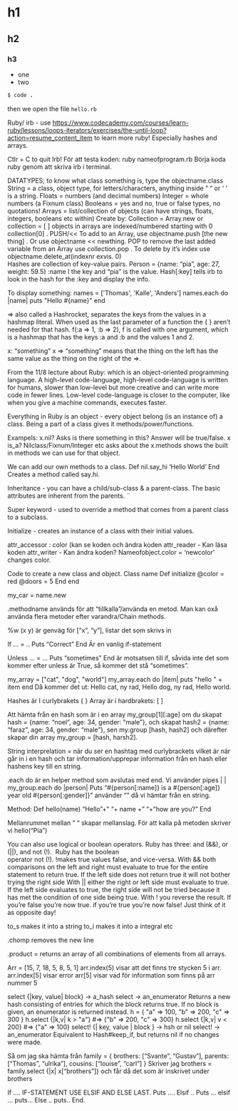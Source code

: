 # h1
## h2
### h3

- one
- two

```ruby
$ code .
```

then we open the file `hello.rb`

Ruby/ irb - use https://www.codecademy.com/courses/learn-ruby/lessons/loops-iterators/exercises/the-until-loop?action=resume_content_item to learn more ruby! 
Especially hashes and arrays. 

Ctlr + C to quit Irb! 
För att testa koden: ruby nameofprogram.rb 
Börja koda ruby genom att skriva irb i terminal.

DATATYPES; to know what class something is, type the objectname.class
String = a class, object type, for letters/characters, anything inside “ “  or ‘ ‘ is a string. 
Floats =  numbers (and decimal numbers)
Integer = whole numbers (a Fixnum class)
Booleans = yes and no, true or false types,  no quotations! 
Arrays = list/collection of objects (can have strings, floats, integers, booleans etc within) Create by: Collection = Array.new or collection = [ ]  objects in arrays are indexed/numbered starting with 0 collection[0] . 
PUSH/<< To add to an Array, use objectname.push [the new thing] . Or use objectname << newthing. 
POP to remove the last added variable from an Array use collection.pop . 
To delete by it’s index use objectname.delete_at(indexnr exvis. 0)  
Hashes are collection of key-value pairs. 
	Person = {name: “pia”, age: 27, weight: 59.5} :name I the key and “pia” is the value. 
Hash[:key] tells irb to look in the hash for the :key and display the info.

To display something: names = ['Thomas', 'Kalle', 'Anders']
names.each do |name|
  puts "Hello #{name}"
end

=> also called a Hashrocket, separates the keys from the values in a hashmap literal. When used as the last parameter of a function the { } aren’t needed for that hash. f(:a => 1, :b => 2), f is called with one argument, which is a hashmap that has the keys :a and :b and the values 1 and 2.

x: “something” 
x => “something” means that the thing on the left has the same value as the thing on the right of the =>.      

From the 11/8 lecture about Ruby: which is an object-oriented programming language. 
A high-level code-language, high-level code-language is written for humans, slower than low-level but more creative and can write more code in fewer lines. 
Low-level code-language is closer to the computer, like when you give a machine commands, executes faster. 

Everything in Ruby is an object - every object belong (is an instance of) a class. Being a part of a class gives it methods/power/functions.

Exampels:
x.nil? Asks is there something in this? Answer will be true/false. 
x is_a? Nilclass/Fixnum/Integer etc asks about the 
x.methods shows the built in methods we can use for  that object. 

We can add our own methods to a class. 
Def nil.say_hi
‘Hello World’
End
Creates a method called say.hi. 

Inheritance - you can have a child/sub-class & a parent-class. The basic attributes are inherent from the parents. ¨

Super keyword - used to override a method that comes from a parent class to a subclass. 

Initialize - creates an instance of a class with their initial values. 

attr_accessor : color (kan se koden och ändra koden
attr_reader - Kan läsa koden
attr_writer - Kan ändra koden?
Nameofobject.color = ‘newcolor’ changes color.  

Code to create a new class and object. 
Class name
Def initialize 
@color = red
@doors = 5
End
end

my_car = name.new

.methodname används för att “tillkalla”/använda en metod. 
Man kan oxå använda flera metoder efter varandra/Chain methods.



%w (x y) är genväg för [“x”, “y”], listar det som skrivs in 

If … = ..
Puts “Correct”
End
 Är en vanlig if-statement

Unless … = …
Puts “sometimes”
End
	är motsatsen till if, såvida inte det som kommer efter unless är True, så kommer det stå “sometimes”. 

my_array = ["cat", "dog", "world"]
my_array.each do |item|
  puts "hello " + item
end
Då kommer det ut: Hello cat, ny rad, Hello dog, ny rad, Hello world.

Hashes är I curlybrakets { }
Array är i hardbrakets: [ ]

Att hämta från en hash som är i en array my_group[1][:age]  om du skapat hash = {name: “noel”, age: 34, gender: “male”}, och skapat hash2 = {name: “faraz”, age: 34, gender: “male”}, sen my:group [hash, hash2] och därefter skapar din array my_group = [hash, harsh2]. 

String interprelation = när du ser en hashtag med curlybrackets vilket är när går in i en hash och tar information/upprepar information från en hash eller hashens key till en string. 

.each do är en helper method som avslutas med end. Vi använder pipes | | 
my_group.each do |person|
Puts “#{person[:name]} is a #{person[:age]} year old #{person[:gender]}”  använder “” då vi hämtar från en string. 



Method:
Def hello(name)
	“Hello”+” “+ name +” “+”how are you?”
End 

Mellanrummet mellan “ “ skapar mellanslag. 
För att kalla på metoden skriver vi hello(“Pia”)


You can also use logical or boolean operators. Ruby has three: and (&&), or (||), and not (!). 
Ruby has the boolean operator not (!). !makes true values false, and vice-versa.
With && both comparisons on the left and right must evaluate to true for the entire statement to return true. If the left side does not return true it will not bother trying the right side
With || either the right or left side must evaluate to true. If the left side evaluates to true, the right side will not be tried because it has met the condition of one side being true.
With ! you reverse the result. If you’re false you’re now true. if you’re true you’re now false! Just think of it as opposite day!




to_s makes it into a string
to_i makes it into a integral etc

.chomp removes the new line



.product = returns an array of all combinations of elements from all arrays.
 
Arr = [15, 7, 18, 5, 8, 5, 1]
arr.index(5) visar att det finns tre stycken 5 i arr.
arr.index[5] visar error
arr[5] visar vad för information som finns på arr nummer 5





select {|key, value| block} → a_hash
select → an_enumerator
Returns a new hash consisting of entries for which the block returns true.
If no block is given, an enumerator is returned instead.
h = { "a" => 100, "b" => 200, "c" => 300 }
h.select {|k,v| k > "a"}  #=> {"b" => 200, "c" => 300}
h.select {|k,v| v < 200}  #=> {"a" => 100}
select! {| key, value | block } → hsh or nil
select! → an_enumerator
Equivalent to Hash#keep_if, but returns nil if no changes were made.

Så om jag ska hämta från family = { brothers: [“Svante”, “Gustav”], parents: [“Thomas”, “ulrika”], cousins: [“louise”, “carl”] }
Skriver jag brothers = family.select {|x| x[“brothers”]} och får då det som är inskrivet under brothers




If …. IF-STATEMENT USE ELSIF AND ELSE LAST. 
Puts ….
Elsif ..
Puts …
elsif …
puts…
Else ..
puts.. 
End. 